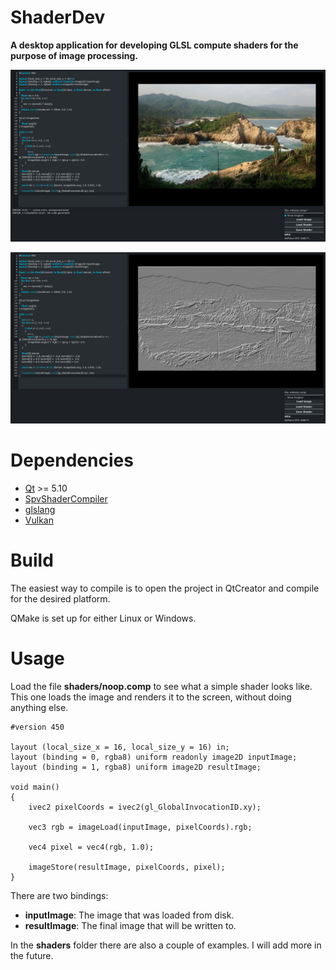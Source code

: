 # ShaderDev
**A desktop application for developing GLSL compute shaders for the purpose of image processing.**

![](/screenshots/ShaderDev01.jpg?raw=true "")

![](/screenshots/ShaderDev02.jpg?raw=true "")

# Dependencies

- [Qt](https://www.qt.io/download) >= 5.10
- [SpvShaderCompiler](https://github.com/ttddee/SpvShaderCompiler)
- [glslang](https://github.com/KhronosGroup/glslang)
- [Vulkan](https://www.khronos.org/vulkan/)

# Build

The easiest way to compile is to open the project in QtCreator and compile for the desired platform.

QMake is set up for either Linux or Windows.

# Usage

Load the file **shaders/noop.comp** to see what a simple shader looks like. This one loads the image and renders it to the screen, without doing anything else.

```
#version 450

layout (local_size_x = 16, local_size_y = 16) in;
layout (binding = 0, rgba8) uniform readonly image2D inputImage;
layout (binding = 1, rgba8) uniform image2D resultImage;

void main()
{   
    ivec2 pixelCoords = ivec2(gl_GlobalInvocationID.xy);

    vec3 rgb = imageLoad(inputImage, pixelCoords).rgb;  
                                    
    vec4 pixel = vec4(rgb, 1.0);

    imageStore(resultImage, pixelCoords, pixel);
}
```

There are two bindings:

- **inputImage**: The image that was loaded from disk.
- **resultImage**: The final image that will be written to.

In the **shaders** folder there are also a couple of examples. I will add more in the future.

